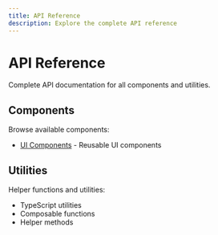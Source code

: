 ```yaml
---
title: API Reference
description: Explore the complete API reference
---
```


# API Reference

Complete API documentation for all components and utilities.

## Components

Browse available components:

- [UI Components](/api/components) - Reusable UI components

## Utilities

Helper functions and utilities:

- TypeScript utilities
- Composable functions
- Helper methods
